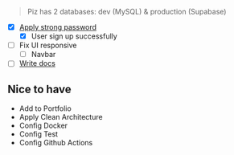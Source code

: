 > Piz has 2 databases: dev (MySQL) & production (Supabase)

- [x] [Apply strong password](https://zenui.net/components/strong-password)
	- [x] User sign up successfully
- [ ] Fix UI responsive
	- [ ] Navbar
- [ ] [Write docs](https://www.freecodecamp.org/news/build-a-documentation-site-using-react-and-docusaraus/?ref=dailydev)

## Nice to have
- Add to Portfolio
- Apply Clean Architecture
- Config Docker
- Config Test
- Config Github Actions